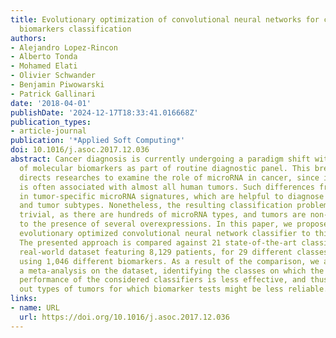 ```yaml
---
title: Evolutionary optimization of convolutional neural networks for cancer miRNA
  biomarkers classification
authors:
- Alejandro Lopez-Rincon
- Alberto Tonda
- Mohamed Elati
- Olivier Schwander
- Benjamin Piwowarski
- Patrick Gallinari
date: '2018-04-01'
publishDate: '2024-12-17T18:33:41.016668Z'
publication_types:
- article-journal
publication: '*Applied Soft Computing*'
doi: 10.1016/j.asoc.2017.12.036
abstract: Cancer diagnosis is currently undergoing a paradigm shift with the incorporation
  of molecular biomarkers as part of routine diagnostic panel. This breakthrough discovery
  directs researches to examine the role of microRNA in cancer, since its deregulation
  is often associated with almost all human tumors. Such differences frequently recur
  in tumor-specific microRNA signatures, which are helpful to diagnose tissue of origin
  and tumor subtypes. Nonetheless, the resulting classification problem is far from
  trivial, as there are hundreds of microRNA types, and tumors are non-linearly correlated
  to the presence of several overexpressions. In this paper, we propose to apply an
  evolutionary optimized convolutional neural network classifier to this complex task.
  The presented approach is compared against 21 state-of-the-art classifiers, on a
  real-world dataset featuring 8,129 patients, for 29 different classes of tumors,
  using 1,046 different biomarkers. As a result of the comparison, we also present
  a meta-analysis on the dataset, identifying the classes on which the collective
  performance of the considered classifiers is less effective, and thus possibly singling
  out types of tumors for which biomarker tests might be less reliable.
links:
- name: URL
  url: https://doi.org/10.1016/j.asoc.2017.12.036
---
```

